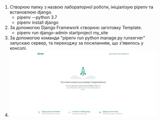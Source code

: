 1. Створюю папку з назвою лабораторної роботи, ініціалізую pipenv та встановлюю django.
   - pipenv --python 3.7
   - pipenv install django
2. За допомогою Django Framework створюю заготовку Template.
   - pipenv run django-admin startproject my_site
3. За допомогою команди  "pipenv run python manage.py runserver" запускаю сервер, та переходжу за посиланням, що з'явилось у консолі.
4. ![screenshot]( https://github.com/IK-31-hashchenko/IK_31_hashchenko/blob/master/screenshot.png)
